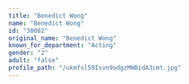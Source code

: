 ```yaml
---
title: "Benedict Wong"
name: "Benedict Wong"
id: "30082"
original_name: "Benedict Wong"
known_for_department: "Acting"
gender: "2"
adult: "false"
profile_path: "/ukmfsl59Isvn9odgzMWBidA3cmt.jpg"
---
```

